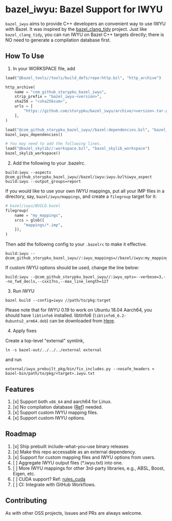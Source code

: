 # bazel_iwyu: Bazel Support for IWYU

`bazel_iwyu` aims to provide C++ developers an convenient way to use IWYU with Bazel. It was inspired by the [bazel_clang_tidy](https://github.com/erenon/bazel_clang_tidy) project. Just like `bazel_clang_tidy`, you can run IWYU on Bazel C++ targets directly; there is NO need to generate a compilation database first.

## How To Use

1. In your WORKSPACE file, add

```python
load("@bazel_tools//tools/build_defs/repo:http.bzl", "http_archive")

http_archive(
    name = "com_github_storypku_bazel_iwyu",
    strip_prefix = "bazel_iwyu-<version>",
    sha256 = "<sha256sum>",
    urls = [
        "https://github.com/storypku/bazel_iwyu/archive/<version>.tar.gz",
    ],
)

load("@com_github_storypku_bazel_iwyu//bazel:dependencies.bzl", "bazel_iwyu_dependencies")
bazel_iwyu_dependencies()

# You may need to add the following lines.
load("@bazel_skylib//:workspace.bzl", "bazel_skylib_workspace")
bazel_skylib_workspace()
```

2. Add the following to your .bazelrc.

```
build:iwyu --aspects @com_github_storypku_bazel_iwyu//bazel/iwyu:iwyu.bzl%iwyu_aspect
build:iwyu --output_groups=report
```


If you would like to use your own IWYU mappings, put all your IMP files in a directory, say,
`bazel/iwyu/mappings`, and create a `filegroup` target for it:

```python
# bazel/iwyu/BUILD.bazel
filegroup(
    name = "my_mappings",
    srcs = glob([
        "mappings/*.imp",
    ]),
)
```

Then add the following config to your `.bazelrc` to make it effective.

```
build:iwyu --@com_github_storypku_bazel_iwyu//:iwyu_mappings=//bazel/iwyu:my_mappings
```

If custom IWYU options should be used, change the line below:

```
build:iwyu --@com_github_storypku_bazel_iwyu//:iwyu_opts=--verbose=3,--no_fwd_decls,--cxx17ns,--max_line_length=127
```

3. Run IWYU

```shell
bazel build --config=iwyu //path/to/pkg:target
```

Please note that for IWYU 0.19 to work on Ubuntu 18.04 Aarch64, you should have `libtinfo6` installed.
libtinfo6 (`libtinfo6_6.2-0ubuntu2_arm64.deb`) can be downloaded from [Here](https://mirrors.aliyun.com/ubuntu-ports/pool/main/n/ncurses/libtinfo6_6.2-0ubuntu2_arm64.deb).

4. Apply fixes

Create a top-level "external" symlink,

```shell
ln -s bazel-out/../../../external external
```

and run

```shell
external/iwyu_prebuilt_pkg/bin/fix_includes.py --nosafe_headers < bazel-bin/path/to/pkg/<target>.iwyu.txt
```

## Features

1. [x] Support both `x86_64` and aarch64 for Linux.
2. [x] No compilation database ([Ref](https://sarcasm.github.io/notes/dev/compilation-database.html)) needed.
3. [x] Support custom IWYU mapping files.
4. [x] Support custom IWYU options.

## Roadmap

1. [x] Ship prebuilt include-what-you-use binary releases
2. [x] Make this repo accessable as an external dependency.
3. [x] Support for custom mapping files and IWYU options from users.
4. [ ] Aggregate IWYU output files (*.iwyu.txt) into one.
5. [ ] More IWYU mappings for other 3rd-party libraries, e.g., ABSL, Boost, Eigen, etc.
6. [ ] CUDA support?  Ref: [rules_cuda](https://github.com/tensorflow/runtime/tree/master/third_party/rules_cuda)
7. [ ] CI: Integrate with GitHub Workflows.

## Contributing
As with other OSS projects, Issues and PRs are always welcome.
